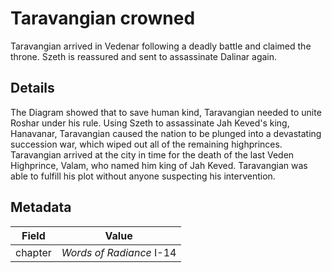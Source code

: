 # Taravangian crowned
Taravangian arrived in Vedenar following a deadly battle and claimed the throne. Szeth is reassured and sent to assassinate Dalinar again.

## Details
The Diagram showed that to save human kind, Taravangian needed to unite Roshar under his rule. Using Szeth to assassinate Jah Keved's king, Hanavanar, Taravangian caused the nation to be plunged into a devastating succession war, which wiped out all of the remaining highprinces. Taravangian arrived at the city in time for the death of the last Veden Highprince, Valam, who named him king of Jah Keved. Taravangian was able to fulfill his plot without anyone suspecting his intervention.

## Metadata
| Field | Value |
| ----- | ----- |
| chapter | *Words of Radiance* I-14 |
